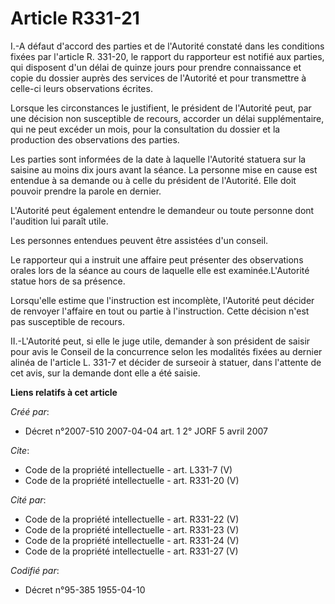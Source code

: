 # Article R331-21

I.-A défaut d'accord des parties et de l'Autorité constaté dans les conditions fixées par l'article R. 331-20, le rapport du
rapporteur est notifié aux parties, qui disposent d'un délai de quinze jours pour prendre connaissance et copie du dossier
auprès des services de l'Autorité et pour transmettre à celle-ci leurs observations écrites. 

Lorsque les circonstances le justifient, le président de l'Autorité peut, par une décision non susceptible de recours,
accorder un délai supplémentaire, qui ne peut excéder un mois, pour la consultation du dossier et la production des
observations des parties. 

Les parties sont informées de la date à laquelle l'Autorité statuera sur la saisine au moins dix jours avant la séance. La
personne mise en cause est entendue à sa demande ou à celle du président de l'Autorité. Elle doit pouvoir prendre la parole
en dernier.

L'Autorité peut également entendre le demandeur ou toute personne dont l'audition lui paraît utile. 

Les personnes entendues peuvent être assistées d'un conseil. 

Le rapporteur qui a instruit une affaire peut présenter des observations orales lors de la séance au cours de laquelle elle
est examinée.L'Autorité statue hors de sa présence. 

Lorsqu'elle estime que l'instruction est incomplète, l'Autorité peut décider de renvoyer l'affaire en tout ou partie à
l'instruction. Cette décision n'est pas susceptible de recours. 

II.-L'Autorité peut, si elle le juge utile, demander à son président de saisir pour avis le Conseil de la concurrence selon
les modalités fixées au dernier alinéa de l'article L. 331-7 et décider de surseoir à statuer, dans l'attente de cet avis,
sur la demande dont elle a été saisie.

**Liens relatifs à cet article**

_Créé par_:

  - Décret n°2007-510 2007-04-04 art. 1 2° JORF 5 avril 2007

_Cite_:

  - Code de la propriété intellectuelle - art. L331-7 (V)
  - Code de la propriété intellectuelle - art. R331-20 (V)

_Cité par_:

  - Code de la propriété intellectuelle - art. R331-22 (V)
  - Code de la propriété intellectuelle - art. R331-23 (V)
  - Code de la propriété intellectuelle - art. R331-24 (V)
  - Code de la propriété intellectuelle - art. R331-27 (V)

_Codifié par_:

  - Décret n°95-385 1955-04-10
